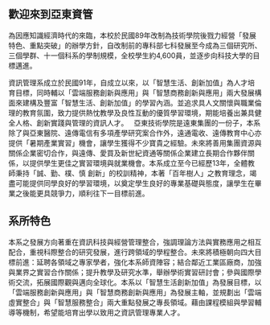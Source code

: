 ## 歡迎來到亞東資管
為因應知識經濟時代的來臨，本校於民國89年改制為技術學院後戮力經營「發展特色、重點突破」的辦學方針，自改制前的專科部七科發展至今成為三個研究所、三個學群、十一個科系的學制規模，全校學生約4,600員，並逐步向科技大學的目標邁進。

資訊管理系成立於民國91年，自成立以來，以「智慧生活、創新加值」為人才培育目標，同時輔以「雲端服務創新與應用」與「智慧商務創新與應用」兩大發展構面來建構及豐富「智慧生活、創新加值」的學習內涵。並追求具人文關懷與職業倫理的教育氛圍，致力提供熱忱教學及良性互動的優質學習環境，期能培養出兼具健全人格、創新實踐與管理的資訊人才。
  
亞東技術學院是遠東集團的一份子，本系除了與亞東醫院、遠傳電信有多項產學研究案合作外，遠通電收、遠傳教育中心亦提供「暑期產業實習」機會，讓學生獲得不少寶貴之經驗。未來將善用集團資源與關係企業密切合作，與遠傳、愛買及新世紀資通等關係企業建立長期合作夥伴關係，以提供學生更佳之實習環境與就業機會。本系成立至今已經歷13年，全體教師秉持「誠、勤、樸、慎 創新」的校訓精神，本著「百年樹人」之教育理念，竭盡可能提供同學良好的學習環境，以奠定學生良好的專業基礎與態度，讓學生在畢業之後能更具競爭力，順利往下一目標前進。

## 系所特色
本系之發展方向著重在資訊科技與經營管理整合，強調理論方法與實務應用之相互配合，重視科際整合的研究發展，進行跨領域的學程整合。未來將積極朝向四大目標前進：延聘各領域之專家學者，強化本系師資陣容；結合鄰近工業區廠商，加強與業界之實習合作關係；提升教學及研究水準，舉辦學術實習研討會；參與國際學術交流，拓展國際觀與邁向全球化。本系以「智慧生活創新加值」為發展目標，以「雲端服務創新與應用」與「智慧商務創新與應用」為發展主軸，並規劃出「雲端虛實整合」與「智慧服務整合」兩大重點發展之專長領域。藉由課程模組與學習輔導等機制，希望能培育出學以致用之資訊管理專業人才。
